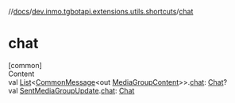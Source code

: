 //[docs](../../index.md)/[dev.inmo.tgbotapi.extensions.utils.shortcuts](index.md)/[chat](chat.md)



# chat  
[common]  
Content  
val [List](https://kotlinlang.org/api/latest/jvm/stdlib/kotlin.collections/-list/index.html)<[CommonMessage](../dev.inmo.tgbotapi.types.message.abstracts/-common-message/index.md)<out [MediaGroupContent](../dev.inmo.tgbotapi.types.message.content.abstracts/-media-group-content/index.md)>>.[chat](chat.md): [Chat](../dev.inmo.tgbotapi.types.chat.abstracts/-chat/index.md)?  
val [SentMediaGroupUpdate](../dev.inmo.tgbotapi.types.update.MediaGroupUpdates/-sent-media-group-update/index.md).[chat](chat.md): [Chat](../dev.inmo.tgbotapi.types.chat.abstracts/-chat/index.md)  



